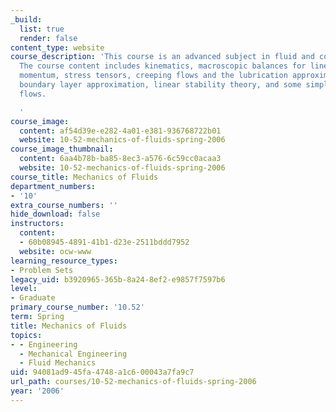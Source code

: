 ```yaml
---
_build:
  list: true
  render: false
content_type: website
course_description: 'This course is an advanced subject in fluid and continuum mechanics.
  The course content includes kinematics, macroscopic balances for linear and angular
  momentum, stress tensors, creeping flows and the lubrication approximation, the
  boundary layer approximation, linear stability theory, and some simple turbulent
  flows.

  '
course_image:
  content: af54d39e-e282-4a01-e381-936768722b01
  website: 10-52-mechanics-of-fluids-spring-2006
course_image_thumbnail:
  content: 6aa4b78b-ba85-8ec3-a576-6c59cc0acaa3
  website: 10-52-mechanics-of-fluids-spring-2006
course_title: Mechanics of Fluids
department_numbers:
- '10'
extra_course_numbers: ''
hide_download: false
instructors:
  content:
  - 60b08945-4891-41b1-d23e-2511bddd7952
  website: ocw-www
learning_resource_types:
- Problem Sets
legacy_uid: b3920965-365b-8a24-8ef2-e9857f7597b6
level:
- Graduate
primary_course_number: '10.52'
term: Spring
title: Mechanics of Fluids
topics:
- - Engineering
  - Mechanical Engineering
  - Fluid Mechanics
uid: 94081ad9-45fa-4748-a1c6-00043a7fa9c7
url_path: courses/10-52-mechanics-of-fluids-spring-2006
year: '2006'
---
```

